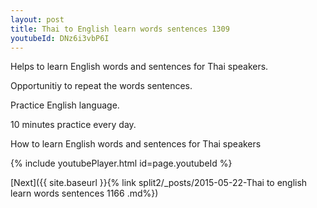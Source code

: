 ```yaml
---
layout: post
title: Thai to English learn words sentences 1309 
youtubeId: DNz6i3vbP6I
---
```

 
 
Helps to learn English words and sentences for Thai speakers.

Opportunitiy to repeat the words sentences. 

Practice English language. 
 
10 minutes practice every day. 
 
How to learn English words and sentences for Thai speakers 
 
{% include youtubePlayer.html id=page.youtubeId %}
 
 
[Next]({{ site.baseurl }}{% link  split2/_posts/2015-05-22-Thai to english learn words sentences 1166 .md%})
 
